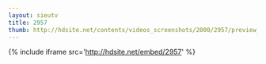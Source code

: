 ```yaml
---
layout: sieutv
title: 2957
thumb: http://hdsite.net/contents/videos_screenshots/2000/2957/preview_360p.mp4.jpg
---
```

{% include iframe src='http://hdsite.net/embed/2957' %}
 
